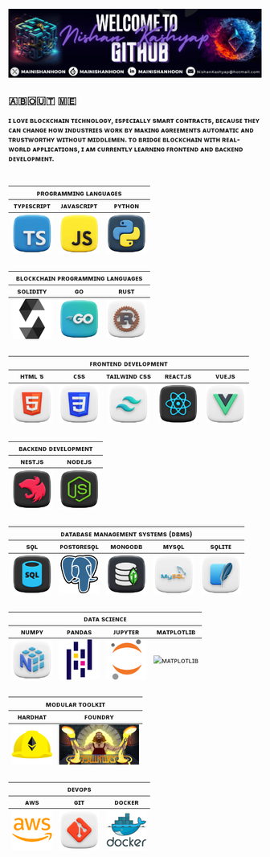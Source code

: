 <p align="center">
 <img src="https://github.com/mainishanhoon/mainishanhoon/blob/main/Assests/Github%20Cover%20Page.png" alt="Cover Page"/>
</p>

## ​🇦​​🇧​​🇴​​🇺​​🇹​ ​🇲​​🇪​

<b>ɪ ʟᴏᴠᴇ ʙʟᴏᴄᴋᴄʜᴀɪɴ ᴛᴇᴄʜɴᴏʟᴏɢʏ, ᴇѕᴘᴇᴄɪᴀʟʟʏ ѕᴍᴀʀᴛ ᴄᴏɴᴛʀᴀᴄᴛѕ, ʙᴇᴄᴀᴜѕᴇ ᴛʜᴇʏ ᴄᴀɴ ᴄʜᴀɴɢᴇ ʜᴏᴡ ɪɴᴅᴜѕᴛʀɪᴇѕ ᴡᴏʀᴋ ʙʏ ᴍᴀᴋɪɴɢ ᴀɢʀᴇᴇᴍᴇɴᴛѕ ᴀᴜᴛᴏᴍᴀᴛɪᴄ ᴀɴᴅ ᴛʀᴜѕᴛᴡᴏʀᴛʜʏ ᴡɪᴛʜᴏᴜᴛ ᴍɪᴅᴅʟᴇᴍᴇɴ. ᴛᴏ ʙʀɪᴅɢᴇ ʙʟᴏᴄᴋᴄʜᴀɪɴ ᴡɪᴛʜ ʀᴇᴀʟ-ᴡᴏʀʟᴅ ᴀᴘᴘʟɪᴄᴀᴛɪᴏɴѕ, ɪ ᴀᴍ ᴄᴜʀʀᴇɴᴛʟʏ ʟᴇᴀʀɴɪɴɢ ꜰʀᴏɴᴛᴇɴᴅ ᴀɴᴅ ʙᴀᴄᴋᴇɴᴅ ᴅᴇᴠᴇʟᴏᴘᴍᴇɴᴛ.</b>

<br/>

<table align="left">
  <thead>
    <tr>
      <th scope="col" colspan ="3">ᴘʀᴏɢʀᴀᴍᴍɪɴɢ ʟᴀɴɢᴜᴀɢᴇѕ</th>
    </tr>
  </thead>
  <tbody>
       <tr>
      <td align ="center"><b>ᴛʏᴘᴇѕᴄʀɪᴘᴛ</b></td>
      <td align ="center"><b>ᴊᴀᴠᴀѕᴄʀɪᴘᴛ</b></td>
      <td align ="center"><b>ᴘʏᴛʜᴏɴ</b></td>
    </tr>
  </tbody>
  <tfoot>
    <tr>
      <td align ="center"><img src="https://github.com/mainishanhoon/mainishanhoon/blob/main/Assests/TypeScript.png" title="ᴛʏᴘᴇѕᴄʀɪᴘᴛ" alt="ᴛʏᴘᴇѕᴄʀɪᴘᴛ" width="80" height="80"/></td>
      <td align ="center"><img src="https://github.com/mainishanhoon/mainishanhoon/blob/main/Assests/JavaScript.png" title="ᴊᴀᴠᴀѕᴄʀɪᴘᴛ" alt="ᴊᴀᴠᴀѕᴄʀɪᴘᴛ" width="80" height="80"/></td>
      <td align ="center"><img src="https://github.com/mainishanhoon/mainishanhoon/blob/main/Assests/Python.png" title="ᴘʏᴛʜᴏɴ" alt="ᴘʏᴛʜᴏɴ" width="80" height="80"/></td>     
    </tr>
  </tfoot>
</table>

<table align="right">
  <thead>
    <tr>
      <th scope="col" colspan ="3">​​ʙʟᴏᴄᴋᴄʜᴀɪɴ ᴘʀᴏɢʀᴀᴍᴍɪɴɢ ʟᴀɴɢᴜᴀɢᴇѕ</th>
    </tr>
  </thead>
  <tbody>
       <tr>
      <td align ="center"><b>ѕᴏʟɪᴅɪᴛʏ</b></td>
      <td align ="center"><b>ɢᴏ</b></td>
      <td align ="center"><b>ʀᴜѕᴛ</b></td>
    </tr>
  </tbody>
  <tfoot>
    <tr>
      <td align ="center"><img src="https://github.com/devicons/devicon/blob/master/icons/solidity/solidity-original.svg" title="ѕᴏʟɪᴅɪᴛʏ" alt="ѕᴏʟɪᴅɪᴛʏ" width="80" height="80"/></td>
      <td align ="center"><img src="https://github.com/mainishanhoon/mainishanhoon/blob/main/Assests/Golang.png" title="ɢᴏʟᴀɴɢ" alt="ɢᴏʟᴀɴɢ" width="80" height="80"/></td>
      <td align ="center"><img src="https://github.com/mainishanhoon/mainishanhoon/blob/main/Assests/Rust.png" title="ʀᴜѕᴛ"  alt="ʀᴜѕᴛ" width="80" height="80"/></td>     
    </tr>
  </tfoot>
</table>

<br/>

<br>

<br/>
<table align="left">
  <thead>
    <tr>
      <th scope="col" colspan ="5">ꜰʀᴏɴᴛᴇɴᴅ ᴅᴇᴠᴇʟᴏᴘᴍᴇɴᴛ</th>
    </tr>
  </thead>
  <tbody>
       <tr>
      <td align ="center"><b>ʜᴛᴍʟ ƽ</b></td>
      <td align ="center"><b>ᴄѕѕ</b></td>
      <td align ="center"><b>ᴛᴀɪʟᴡɪɴᴅ ᴄѕѕ</b></td>
      <td align ="center"><b>ʀᴇᴀᴄᴛ.ᴊѕ</b></td>
        <td align ="center"><b>ᴠᴜᴇ.ᴊѕ</b></td>
    </tr>
  </tbody>
  <tfoot>
    <tr>
      <td align ="center"><img src="https://github.com/mainishanhoon/mainishanhoon/blob/main/Assests/HTML5.png" title="ʜᴛᴍʟ ƽ" alt="ʜᴛᴍʟ ƽ" width="80" height="80"/></td>
      <td align ="center"><img src="https://github.com/mainishanhoon/mainishanhoon/blob/main/Assests/CSS.png" title="ᴄѕѕ" alt="ᴄѕѕ" width="80" height="80"/></td>
      <td align ="center"><img src="https://github.com/mainishanhoon/mainishanhoon/blob/main/Assests/Tailwind%20CSS.png" title="ᴛᴀɪʟᴡɪɴᴅ ᴄѕѕ" alt="ᴛᴀɪʟᴡɪɴᴅ ᴄѕѕ" width="80" height="80"/></td>     
      <td align ="center"><img src="https://github.com/mainishanhoon/mainishanhoon/blob/main/Assests/React.js.png" title="ʀᴇᴀᴄᴛ.ᴊѕ" alt="ʀᴇᴀᴄᴛ.ᴊѕ" width="80" height="80"/></td>     
      <td align ="center"><img src="https://github.com/mainishanhoon/mainishanhoon/blob/main/Assests/Vue.js.png" title="ᴠᴜᴇ.ᴊѕ" alt="ᴠᴜᴇ.ᴊѕ" width="80" height="80"/></td>
    </tr>
  </tfoot>
</table>

<table align="right">
  <thead>
    <tr>
      <th scope="col" colspan ="2">ʙᴀᴄᴋᴇɴᴅ ᴅᴇᴠᴇʟᴏᴘᴍᴇɴᴛ</th>
    </tr>
  </thead>
  <tbody>
    <tr>
      <td align ="center"><b>ɴᴇѕᴛ.ᴊѕ</b></td>
      <td align ="center"><b>ɴᴏᴅᴇ.ᴊѕ</b></td>
    </tr>
  </tbody>
  <tfoot>
    <tr>
      <td align ="center"><img src="https://github.com/mainishanhoon/mainishanhoon/blob/main/Assests/Nest.js.png" title="ɴᴇѕᴛ.ᴊѕ" alt="ɴᴇѕᴛ.ᴊѕ" width="80" height="80"/></td>
      <td align ="center"><img src="https://github.com/mainishanhoon/mainishanhoon/blob/main/Assests/Node.js.png" title="ɴᴏᴅᴇ.ᴊѕ"  alt="ɴᴏᴅᴇ.ᴊѕ" width="80" height="80"/></td>     
    </tr>
  </tfoot>
</table>
<br/>

<br>

<br/>
<table align="left">
  <thead>
    <tr>
      <th scope="col" colspan ="5">​​ᴅᴀᴛᴀʙᴀѕᴇ ᴍᴀɴᴀɢᴇᴍᴇɴᴛ ѕʏѕᴛᴇᴍѕ (ᴅʙᴍѕ)</th>
    </tr>
  </thead>
  <tbody>
       <tr>
      <td align ="center"><b>ѕǫ​​ʟ</b></td>
      <td align ="center"><b>ᴘᴏѕᴛɢʀᴇѕǫʟ</b></td>
      <td align ="center"><b>ᴍᴏɴɢᴏᴅʙ</b></td>
      <td align ="center"><b>ᴍʏѕ​​ǫʟ</b></td>
      <td align ="center"><b>ѕǫʟɪᴛᴇ</b></td>
    </tr>
  </tbody>
  <tfoot>
    <tr>
      <td align ="center"><img src="https://github.com/mainishanhoon/mainishanhoon/blob/main/Assests/SQL.png" title="ѕǫ​​ʟ" alt="ѕǫ​​ʟ" width="80" height="80"/></td>
      <td align ="center"><img src="https://github.com/devicons/devicon/blob/master/icons/postgresql/postgresql-original.svg" title="ᴘᴏѕᴛɢʀᴇѕǫ​​ʟ" alt="ᴘᴏѕᴛɢʀᴇѕǫ​​ʟ" width="80" height="80"/></td>
      <td align ="center"><img src="https://github.com/mainishanhoon/mainishanhoon/blob/main/Assests/MongoDB.png" title="ᴍᴏɴɢᴏᴅʙ" alt="ᴍᴏɴɢᴏᴅʙ" width="80" height="80"/></td>     
      <td align ="center"><img src="https://github.com/mainishanhoon/mainishanhoon/blob/main/Assests/MySQL.png" title="ᴍʏѕǫ​​ʟ" alt="ᴍʏѕǫ​​ʟ" width="80" height="80"/></td>     
      <td align ="center"><img src="https://github.com/mainishanhoon/mainishanhoon/blob/main/Assests/SQLite.png" title="ѕ🇶​ǫʟɪᴛᴇ" alt="ѕǫ​​ʟɪᴛᴇ" width="80" height="80"/></td>     
    </tr>
  </tfoot>
</table>

<table align="right">
  <thead>
    <tr>
      <th scope="col" colspan ="4">ᴅᴀᴛᴀ ѕᴄɪᴇɴᴄᴇ</th>
    </tr>
  </thead>
  <tbody>
       <tr>
      <td align ="center"><b>ɴᴜᴍᴘʏ</b></td>
      <td align ="center"><b>ᴘᴀɴᴅᴀѕ</b></td>
      <td align ="center"><b>ᴊᴜᴘʏᴛᴇʀ</b></td>
      <td align ="center"><b>ᴍᴀᴛᴘʟᴏᴛʟɪʙ</b></td>
    </tr>
  </tbody>
  <tfoot>
    <tr>
      <td align ="center"><img src="https://github.com/mainishanhoon/mainishanhoon/blob/main/Assests/NumPy.png" title="ѕᴏʟɪᴅɪᴛʏ" alt="ѕᴏʟɪᴅɪᴛʏ" width="80" height="80"/></td>
      <td align ="center"><img src="https://github.com/devicons/devicon/blob/master/icons/pandas/pandas-original.svg" title="ᴘᴀɴᴅᴀѕ" alt="ᴘᴀɴᴅᴀѕ" width="80" height="80"/></td>
      <td align ="center"><img src="https://github.com/devicons/devicon/blob/master/icons/jupyter/jupyter-original.svg" title="ᴊᴜᴘʏᴛᴇʀ" alt="ᴊᴜᴘʏᴛᴇʀ" width="80" height="80"/></td> 
      <td align ="center"><img src="https://upload.wikimedia.org/wikipedia/commons/thumb/8/84/Matplotlib_icon.svg/2048px-Matplotlib_icon.svg.png" title="ᴍᴀᴛᴘʟᴏᴛʟɪʙ" alt="ᴍᴀᴛᴘʟᴏᴛʟɪʙ" width="80" height="80"/></td>
    </tr>
  </tfoot>
</table>
<br/>

<br>

<br/>
<table align="left">
  <thead>
    <tr>
      <th scope="col" colspan ="2">​​ᴍᴏᴅᴜʟᴀʀ ᴛᴏᴏʟᴋɪᴛ</th>
    </tr>
  </thead>
  <tbody>
       <tr>
      <td align ="center"><b>ʜᴀʀᴅʜᴀᴛ</b></td>
      <td align ="center"><b>ꜰᴏᴜɴᴅʀʏ</b></td>
    </tr>
  </tbody>
  <tfoot>
    <tr>
      <td align ="center"><img src="https://github.com/devicons/devicon/blob/master/icons/hardhat/hardhat-original.svg" title="ʜᴀʀᴅʜᴀᴛ" alt="ʜᴀʀᴅʜᴀᴛ" width="80" height="80"/></td>
      <td align ="center"><img src="https://github.com/mainishanhoon/mainishanhoon/blob/main/Assests/FoundrySS.jpeg" title="ꜰᴏᴜɴᴅʀʏ" alt="ꜰᴏᴜɴᴅʀʏ" width="159" height="80"/></td>
    </tr>
  </tfoot>
</table>

<table align="right">
  <thead>
    <tr>
      <th scope="col" colspan ="3">ᴅᴇᴠᴏᴘѕ</th>
    </tr>
  </thead>
  <tbody>
       <tr>
      <td align ="center"><b>ᴀᴡѕ</b></td>
      <td align ="center"><b>ɢɪᴛ</b></td>
      <td align ="center"><b>ᴅᴏᴄᴋᴇʀ</b></td>
    </tr>
  </tbody>
  <tfoot>
    <tr>
      <td align ="center"><img src="https://github.com/devicons/devicon/blob/master/icons/amazonwebservices/amazonwebservices-plain-wordmark.svg" title="ᴀᴡѕ" alt="ᴀᴡѕ" width="80" height="80"/></td>
      <td align ="center"><img src="https://github.com/mainishanhoon/mainishanhoon/blob/main/Assests/Git.png" title="ɢɪᴛ" alt="ɢɪᴛ" width="80" height="80"/></td>
      <td align ="center"><img src="https://github.com/devicons/devicon/blob/master/icons/docker/docker-original-wordmark.svg" title="ᴅᴏᴄᴋᴇʀ" alt="ᴅᴏᴄᴋᴇʀ" width="80" height="80"/></td>
    </tr>
  </tfoot>
</table>
<br/>

<!--
## ​🇵​​🇷​​🇴​​🇬​​🇷​​🇦​​🇲​​🇲​​🇮​​🇳​​🇬​ ​🇱​​🇦​​🇳​​🇬​​🇺​​🇦​​🇬​​🇪​​🇸​
| JavaScript | Go | Solidity | Python3 |
|:----------:|:----------:|:----------:|:----------:|
|<img src="https://github.com/mainishanhoon/mainishanhoon/blob/main/Assests/JavaScript.png" title="JavaScript" alt="JavaScript" width="80" height="80"/>|<img src="https://github.com/mainishanhoon/mainishanhoon/blob/main/Assests/Golang.png" title="Golang" alt="Golang" width="80" height="80"/>|<img src="https://github.com/devicons/devicon/blob/master/icons/solidity/solidity-original.svg" title="Solidity" alt="Solidity" width="80" height="80"/>|<img src="https://github.com/mainishanhoon/mainishanhoon/blob/main/Assests/Python.png" title="Python"  alt="Python" width="80" height="80"/>|


## 🇫​​🇷​​🇴​​🇳​​🇹​​🇪​​🇳​​🇩​ ​🇩​​🇪​​🇻​​🇪​​🇱​​🇴​​🇵​​🇪​​🇲​​🇪​​🇳​​🇹​
| HTML5 | CSS | Tailwind CSS |
|:----------:|:----------:|:----------:|
|<img src="https://github.com/mainishanhoon/mainishanhoon/blob/main/Assests/HTML5.png" title="HTML5" alt="HTML5" width="80" height="80"/>|<img src="https://github.com/mainishanhoon/mainishanhoon/blob/main/Assests/CSS.png" title="CSS" alt="CSS" width="80" height="80"/>|<img src="https://github.com/mainishanhoon/mainishanhoon/blob/main/Assests/Tailwind%20CSS.png" title="React.js" alt="React.js" width="80" height="80"/>|


## ​🇧​​🇦​​🇨​​🇰​​🇪​​🇳​​🇩​ ​🇩​​🇪​​🇻​​🇪​​🇱​​🇴​​🇵​​🇪​​🇲​​🇪​​🇳​​🇹​
| Node.js |
|:---------:|
|<img src="https://github.com/mainishanhoon/mainishanhoon/blob/main/Assests/Node.js.png" title="Node.js" alt="Node.js" width="80" height="80"/>|


## ​🇩​​🇦​​🇹​​🇦​ ​🇸​​🇨​​🇮​​🇪​​🇳​​🇨​​🇪
| Numpy | Pandas |  Jupyter | Matplotlib |
|:----------:|:----------:|:----------:|:----------:|
|<img src="https://github.com/mainishanhoon/mainishanhoon/blob/main/Assests/NumPy.png" title="Numpy" alt="Numpy" width="80" height="80"/>|<img src="https://github.com/devicons/devicon/blob/master/icons/pandas/pandas-original.svg" title="Pandas" alt="Pandas" width="80" height="80"/>|<img src="https://github.com/devicons/devicon/blob/master/icons/jupyter/jupyter-original-wordmark.svg" title="Jupyter" alt="Jupyter" width="80" height="80"/>|<img src="https://github.com/devicons/devicon/blob/master/icons/matplotlib/matplotlib-original.svg" title="Matplotlib" alt="Matplotlib" width="80" height="80"/>|

## ​🇩​​🇦​​🇹​​🇦​​🇧​​🇦​​🇸​​🇪​ ​🇲​​🇦​​🇳​​🇦​​🇬​​🇪​​🇲​​🇪​​🇳​​🇹​ ​🇸​​🇾​​🇸​​🇹​​🇪​​🇲​​🇸​ (​🇩​​🇧​​🇲​​🇸​)
| SQL | PostgreSQL | MongoDB | MySQL | SQLite |
|:-------:|:-------:|:-------:|:-------:|:-------:|
|<img src="https://github.com/mainishanhoon/mainishanhoon/blob/main/Assests/SQL.png" title="SQL" alt="SQL" width="80" height="80"/>|<img src="https://github.com/devicons/devicon/blob/master/icons/postgresql/postgresql-original.svg" title="PostgreSQL" alt="PostgreSQL" width="80" height="80"/>|<img src="https://github.com/mainishanhoon/mainishanhoon/blob/main/Assests/MongoDB.png" title="MongoDB" alt="MongoDB" width="80" height="80"/>|<img src="https://github.com/mainishanhoon/mainishanhoon/blob/main/Assests/MySQL.png" title="MySQL" alt="MySQL" width="80" height="80"/>|<img src="https://github.com/mainishanhoon/mainishanhoon/blob/main/Assests/SQLite.png" title="SQLite" alt="SQLite" width="80" height="80"/>|

## ​🇲​​🇴​​🇩​​🇺​​🇱​​🇦​​🇷​ ​🇹​​🇴​​🇴​​🇱​​🇰​​🇮​​🇹​
| HardHat | Foundry |
|:----------:|:----------:|
|<img src="https://github.com/devicons/devicon/blob/master/icons/hardhat/hardhat-original.svg" title="Hardhat" alt="Hardhat" width="80" height="80"/>|<img src="https://github.com/mainishanhoon/mainishanhoon/blob/main/Assests/FoundrySS.jpeg" title="Foundry" alt="Foundry" width="159" height="80"/>|

## ​🇩​​🇪​​🇻​​🇴​​🇵​​🇸
| Git | Docker |
|:----------:|:----------:|
|<img src="https://github.com/mainishanhoon/mainishanhoon/blob/main/Assests/Git.png" title="Git" alt="Git" width="80" height="80"/>|<img src="https://github.com/devicons/devicon/blob/master/icons/docker/docker-original-wordmark.svg" title="Docker" alt="Docker" width="80" height="80"/>|
-->
<!-- ## ​🇮​​🇳​​🇹​​🇪​​🇬​​🇷​​🇦​​🇹​​🇪​​🇩​ ​🇩​​🇪​​🇻​​🇪​​🇱​​🇴​​🇵​​🇲​​🇪​​🇳​​🇹​ ​🇪​​🇳​​🇻​​🇮​​🇷​​🇴​​🇳​​🇲​​🇪​​🇳​​🇹​ (​🇮​​🇩​​🇪​) -->
